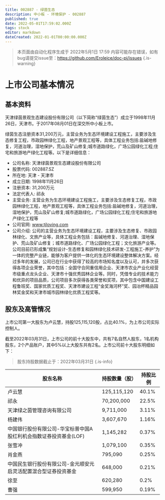 ```yaml
---
title: 002887 - 绿茵生态
description: 中小板 - 环境保护 - 002887
published: true
date: 2022-05-01T17:59:02.000Z
tags: stock
editor: markdown
dateCreated: 2022-01-01T00:00:00.000Z
---
```


> 本页面由自动化程序生成于 2022年5月1日 17:59
> 内容可能存在错误，如有bug请提交issue至：https://github.com/Eroleice/doc-pi/issues
{.is-warning}

# 上市公司基本情况

## 基本资料

天津绿茵景观生态建设股份有限公司（以下简称“绿茵生态”）成立于1998年11月26日，天津市。于2017年08月01日在深交所中小板上市。

绿茵生态注册资本31,200万元，主营业务为生态环境建设工程施工，主要涉及生态修复工程，市政园林绿化工程，地产景观工程等，具体工程业务包括:盐碱地修复，河道治理，湿地保护，荒山及矿山修复;城市道路绿化，广场公园绿化工程;住宅和旅游地产绿化工程等。以下是详细信息：

- 公司名称: 天津绿茵景观生态建设股份有限公司
- 股票代码: 002887.SZ
- 所在地: 天津 - 天津市
- 成立日期: 1998年11月26日
- 注册资本: 31,200万元
- 法定代表人: 祁永
- 主营业务: 主营业务为生态环境建设工程施工，主要涉及生态修复工程，市政园林绿化工程，地产景观工程等，具体工程业务包括:盐碱地修复，河道治理，湿地保护，荒山及矿山修复;城市道路绿化，广场公园绿化工程;住宅和旅游地产绿化工程等
- 公司官网: www.tjloving.com
- 公司介绍: 公司的主营业务为生态环境建设工程，主要涉及生态修复、市政园林绿化、文旅产业等，具体工程业务包括：盐碱地修复、河道治理、湿地保护、荒山及矿山修复；城市道路绿化、广场公园绿化工程；文化旅游产业等。公司目前已形成集“规划设计-生态修复和园林绿化技术研发-工程施工-养护”为一体的完整产业链，能够为客户提供一体化的生态环境建设整体解决方案。经过多年的发展，公司已在行业中获得了较高的市场知名度以及认可，并多次获得各项企业荣誉，其中包括：全国守合同重信用企业、天津市农业产业化经营市级重点龙头企业、天津市十强优秀园林企业等。同时，凭借专业的技术能力和优异的项目品质，公司项目多次获得各类荣誉和奖项，其中包含中国建设工程鲁班奖、国家优质工程奖、天津市建设工程“金奖海河杯”奖、园冶杯精品园林奖金奖和天津市城市园林绿化优质工程奖等。


## 股东及高管情况

上市公司第一大股东为卢云慧，持股125,115,120股，占比40.1%，为上市公司实际控制人。

截至2022年03月31日，上市公司的前十大股东中，共有7名自然人股东，1名机构股东，2个产品账户，其中5%以上大股东共有2名。上市公司前十大股东明细如下：

> 股东持股数据截止于：2022年03月31日
{.is-info}

| 股东名称 | 持股数量（股） | 持股比例 |
| --- | --- | --- |
| 卢云慧 | 125,115,120 | 40.1% |
| 祁永 | 70,200,000 | 22.5% |
| 天津绿之茵管理咨询有限公司 | 9,711,000 | 3.11% |
| 杨建伟 | 3,607,670 | 1.16% |
| 中国银行股份有限公司-华宝标普中国A股红利机会指数证券投资基金(LOF) | 1,145,282 | 0.37% |
| 张雪冲 | 1,079,100 | 0.35% |
| 肖金燕 | 795,090 | 0.25% |
| 中国民生银行股份有限公司-金元顺安元启灵活配置混合型证券投资基金 | 648,000 | 0.21% |
| 徐至 | 620,280 | 0.2% |
| 曹强 | 599,950 | 0.19% |




